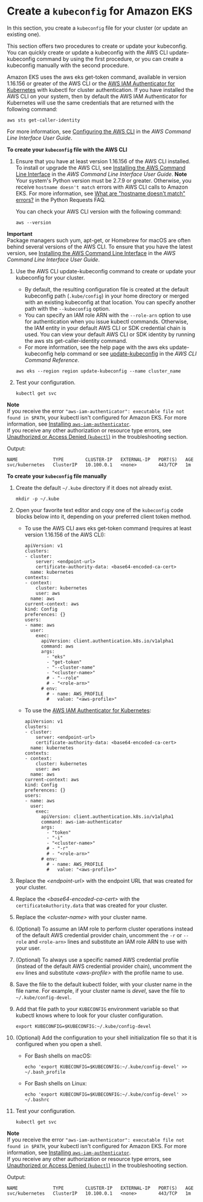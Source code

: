 # Create a `kubeconfig` for Amazon EKS<a name="create-kubeconfig"></a>

In this section, you create a `kubeconfig` file for your cluster \(or update an existing one\)\.

This section offers two procedures to create or update your kubeconfig\. You can quickly create or update a kubeconfig with the AWS CLI update\-kubeconfig command by using the first procedure, or you can create a kubeconfig manually with the second procedure\.

Amazon EKS uses the aws eks get\-token command, available in version 1\.16\.156 or greater of the AWS CLI or the [AWS IAM Authenticator for Kubernetes](https://github.com/kubernetes-sigs/aws-iam-authenticator) with kubectl for cluster authentication\. If you have installed the AWS CLI on your system, then by default the AWS IAM Authenticator for Kubernetes will use the same credentials that are returned with the following command:

```
aws sts get-caller-identity
```

For more information, see [Configuring the AWS CLI](https://docs.aws.amazon.com/cli/latest/userguide/cli-chap-getting-started.html) in the *AWS Command Line Interface User Guide*\.

**To create your `kubeconfig` file with the AWS CLI**

1. Ensure that you have at least version 1\.16\.156 of the AWS CLI installed\. To install or upgrade the AWS CLI, see [Installing the AWS Command Line Interface](https://docs.aws.amazon.com/cli/latest/userguide/installing.html) in the *AWS Command Line Interface User Guide*\.
**Note**  
Your system's Python version must be 2\.7\.9 or greater\. Otherwise, you receive `hostname doesn't match` errors with AWS CLI calls to Amazon EKS\. For more information, see [What are "hostname doesn't match" errors?](http://docs.python-requests.org/en/master/community/faq/#what-are-hostname-doesn-t-match-errors) in the Python Requests FAQ\.

   You can check your AWS CLI version with the following command:

   ```
   aws --version
   ```
**Important**  
Package managers such yum, apt\-get, or Homebrew for macOS are often behind several versions of the AWS CLI\. To ensure that you have the latest version, see [Installing the AWS Command Line Interface](https://docs.aws.amazon.com/cli/latest/userguide/installing.html) in the *AWS Command Line Interface User Guide*\.

1. Use the AWS CLI update\-kubeconfig command to create or update your kubeconfig for your cluster\.
   + By default, the resulting configuration file is created at the default kubeconfig path \(`.kube/config`\) in your home directory or merged with an existing kubeconfig at that location\. You can specify another path with the `--kubeconfig` option\.
   + You can specify an IAM role ARN with the `--role-arn` option to use for authentication when you issue kubectl commands\. Otherwise, the IAM entity in your default AWS CLI or SDK credential chain is used\. You can view your default AWS CLI or SDK identity by running the aws sts get\-caller\-identity command\.
   + For more information, see the help page with the aws eks update\-kubeconfig help command or see [update\-kubeconfig](https://docs.aws.amazon.com/cli/latest/reference/eks/update-kubeconfig.html) in the *AWS CLI Command Reference*\.

   ```
   aws eks --region region update-kubeconfig --name cluster_name
   ```

1. Test your configuration\.

   ```
   kubectl get svc
   ```
**Note**  
If you receive the error `"aws-iam-authenticator": executable file not found in $PATH`, your kubectl isn't configured for Amazon EKS\. For more information, see [Installing `aws-iam-authenticator`](install-aws-iam-authenticator.md)\.  
If you receive any other authorization or resource type errors, see [Unauthorized or Access Denied \(`kubectl`\)](troubleshooting.md#unauthorized) in the troubleshooting section\.

   Output:

   ```
   NAME             TYPE        CLUSTER-IP   EXTERNAL-IP   PORT(S)   AGE
   svc/kubernetes   ClusterIP   10.100.0.1   <none>        443/TCP   1m
   ```

**To create your `kubeconfig` file manually**

1. Create the default `~/.kube` directory if it does not already exist\.

   ```
   mkdir -p ~/.kube
   ```

1. Open your favorite text editor and copy one of the `kubeconfig` code blocks below into it, depending on your preferred client token method\.
   + To use the AWS CLI aws eks get\-token command \(requires at least version 1\.16\.156 of the AWS CLI\):

     ```
     apiVersion: v1
     clusters:
     - cluster:
         server: <endpoint-url>
         certificate-authority-data: <base64-encoded-ca-cert>
       name: kubernetes
     contexts:
     - context:
         cluster: kubernetes
         user: aws
       name: aws
     current-context: aws
     kind: Config
     preferences: {}
     users:
     - name: aws
       user:
         exec:
           apiVersion: client.authentication.k8s.io/v1alpha1
           command: aws
           args:
             - "eks"
             - "get-token"
             - "--cluster-name"
             - "<cluster-name>"
             # - "--role"
             # - "<role-arn>"
           # env:
             # - name: AWS_PROFILE
             #   value: "<aws-profile>"
     ```
   + To use the [AWS IAM Authenticator for Kubernetes](https://github.com/kubernetes-sigs/aws-iam-authenticator):

     ```
     apiVersion: v1
     clusters:
     - cluster:
         server: <endpoint-url>
         certificate-authority-data: <base64-encoded-ca-cert>
       name: kubernetes
     contexts:
     - context:
         cluster: kubernetes
         user: aws
       name: aws
     current-context: aws
     kind: Config
     preferences: {}
     users:
     - name: aws
       user:
         exec:
           apiVersion: client.authentication.k8s.io/v1alpha1
           command: aws-iam-authenticator
           args:
             - "token"
             - "-i"
             - "<cluster-name>"
             # - "-r"
             # - "<role-arn>"
           # env:
             # - name: AWS_PROFILE
             #   value: "<aws-profile>"
     ```

1. Replace the *<endpoint\-url>* with the endpoint URL that was created for your cluster\.

1. Replace the *<base64\-encoded\-ca\-cert>* with the `certificateAuthority.data` that was created for your cluster\.

1. Replace the *<cluster\-name>* with your cluster name\.

1. \(Optional\) To assume an IAM role to perform cluster operations instead of the default AWS credential provider chain, uncomment the `-r` or `--role` and `<role-arn>` lines and substitute an IAM role ARN to use with your user\.

1. \(Optional\) To always use a specific named AWS credential profile \(instead of the default AWS credential provider chain\), uncomment the `env` lines and substitute *<aws\-profile>* with the profile name to use\.

1. Save the file to the default kubectl folder, with your cluster name in the file name\. For example, if your cluster name is *devel*, save the file to `~/.kube/config-devel`\.

1. Add that file path to your `KUBECONFIG` environment variable so that kubectl knows where to look for your cluster configuration\.

   ```
   export KUBECONFIG=$KUBECONFIG:~/.kube/config-devel
   ```

1. \(Optional\) Add the configuration to your shell initialization file so that it is configured when you open a shell\.
   + For Bash shells on macOS:

     ```
     echo 'export KUBECONFIG=$KUBECONFIG:~/.kube/config-devel' >> ~/.bash_profile
     ```
   + For Bash shells on Linux:

     ```
     echo 'export KUBECONFIG=$KUBECONFIG:~/.kube/config-devel' >> ~/.bashrc
     ```

1. Test your configuration\.

   ```
   kubectl get svc
   ```
**Note**  
If you receive the error `"aws-iam-authenticator": executable file not found in $PATH`, your kubectl isn't configured for Amazon EKS\. For more information, see [Installing `aws-iam-authenticator`](install-aws-iam-authenticator.md)\.  
If you receive any other authorization or resource type errors, see [Unauthorized or Access Denied \(`kubectl`\)](troubleshooting.md#unauthorized) in the troubleshooting section\.

   Output:

   ```
   NAME             TYPE        CLUSTER-IP   EXTERNAL-IP   PORT(S)   AGE
   svc/kubernetes   ClusterIP   10.100.0.1   <none>        443/TCP   1m
   ```